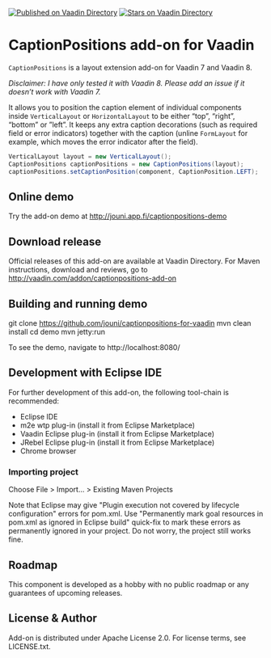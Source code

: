[![Published on Vaadin  Directory](https://img.shields.io/badge/Vaadin%20Directory-published-00b4f0.svg)](https://vaadin.com/directory/component/captionpositions-add-on)
[![Stars on Vaadin Directory](https://img.shields.io/vaadin-directory/star/captionpositions-add-on.svg)](https://vaadin.com/directory/component/captionpositions-add-on)

# CaptionPositions add-on for Vaadin

`CaptionPositions` is a layout extension add-on for Vaadin 7 and Vaadin 8.

*Disclaimer: I have only tested it with Vaadin 8. Please add an issue if it doesn’t work with Vaadin 7.*

It allows you to position the caption element of individual components inside `VerticalLayout` or `HorizontalLayout` to be either “top”, “right”, “bottom” or ”left”. It keeps any extra caption decorations (such as required field or error indicators) together with the caption (unline `FormLayout` for example, which moves the error indicator after the field).

```java
VerticalLayout layout = new VerticalLayout();
CaptionPositions captionPositions = new CaptionPositions(layout);
captionPositions.setCaptionPosition(component, CaptionPosition.LEFT);
```

## Online demo

Try the add-on demo at http://jouni.app.fi/captionpositions-demo

## Download release

Official releases of this add-on are available at Vaadin Directory. For Maven instructions, download and reviews, go to http://vaadin.com/addon/captionpositions-add-on

## Building and running demo

git clone https://github.com/jouni/captionpositions-for-vaadin
mvn clean install
cd demo
mvn jetty:run

To see the demo, navigate to http://localhost:8080/

## Development with Eclipse IDE

For further development of this add-on, the following tool-chain is recommended:
- Eclipse IDE
- m2e wtp plug-in (install it from Eclipse Marketplace)
- Vaadin Eclipse plug-in (install it from Eclipse Marketplace)
- JRebel Eclipse plug-in (install it from Eclipse Marketplace)
- Chrome browser

### Importing project

Choose File > Import... > Existing Maven Projects

Note that Eclipse may give "Plugin execution not covered by lifecycle configuration" errors for pom.xml. Use "Permanently mark goal resources in pom.xml as ignored in Eclipse build" quick-fix to mark these errors as permanently ignored in your project. Do not worry, the project still works fine.

## Roadmap

This component is developed as a hobby with no public roadmap or any guarantees of upcoming releases.

## License & Author

Add-on is distributed under Apache License 2.0. For license terms, see LICENSE.txt.
